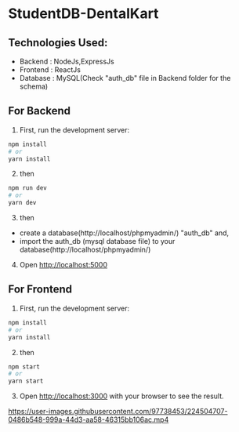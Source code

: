 # StudentDB-DentalKart
## Technologies Used:

- Backend : NodeJs,ExpressJs
- Frontend : ReactJs
- Database : MySQL(Check "auth_db" file in Backend folder for the schema)

## For Backend

1) First, run the development server:
```bash
npm install
# or
yarn install
```
2) then
```bash
npm run dev
# or
yarn dev
```
3) then
- create a database(http://localhost/phpmyadmin/) "auth_db" and,
- import the auth_db (mysql database file) to your database(http://localhost/phpmyadmin/)

4) Open [http://localhost:5000](http://localhost:3000) 


## For Frontend

1. First, run the development server:
```bash
npm install
# or
yarn install
```
2. then
```bash
npm start
# or
yarn start
```

3. Open [http://localhost:3000](http://localhost:3000) with your browser to see the result.





https://user-images.githubusercontent.com/97738453/224504707-0486b548-999a-44d3-aa58-46315bb106ac.mp4



